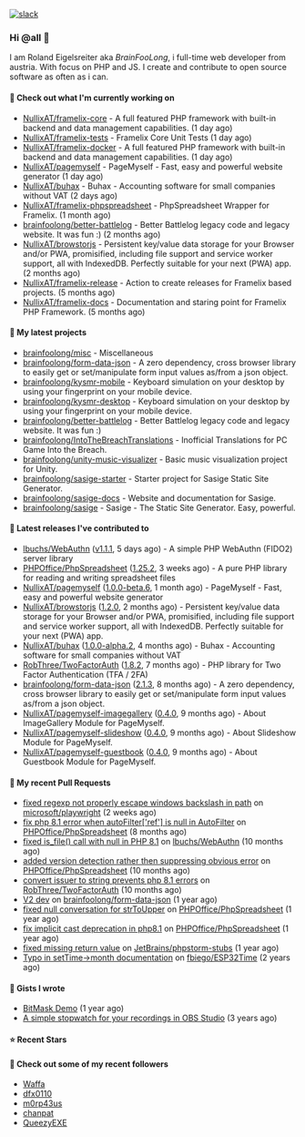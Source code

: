 [![slack](https://img.shields.io/badge/Join%20Slack%20Chat-4A154B?logo=slack&logoColor=white)](https://scripts.0x.at/github-webhooks/slack-join/)

### Hi @all 👋

I am Roland Eigelsreiter aka _BrainFooLong_, i full-time web developer from austria. With focus on PHP and JS. I create and contribute to open source software as often as i can.


#### 👷 Check out what I'm currently working on

- [NullixAT/framelix-core](https://github.com/NullixAT/framelix-core) - A full featured PHP framework with built-in backend and data management capabilities. (1 day ago)
- [NullixAT/framelix-tests](https://github.com/NullixAT/framelix-tests) - Framelix Core Unit Tests (1 day ago)
- [NullixAT/framelix-docker](https://github.com/NullixAT/framelix-docker) - A full featured PHP framework with built-in backend and data management capabilities. (1 day ago)
- [NullixAT/pagemyself](https://github.com/NullixAT/pagemyself) - PageMyself - Fast, easy and powerful website generator (1 day ago)
- [NullixAT/buhax](https://github.com/NullixAT/buhax) - Buhax - Accounting software for small companies without VAT (2 days ago)
- [NullixAT/framelix-phpspreadsheet](https://github.com/NullixAT/framelix-phpspreadsheet) - PhpSpreadsheet Wrapper for Framelix. (1 month ago)
- [brainfoolong/better-battlelog](https://github.com/brainfoolong/better-battlelog) - Better Battlelog legacy code and legacy website. It was fun :) (2 months ago)
- [NullixAT/browstorjs](https://github.com/NullixAT/browstorjs) - Persistent key/value data storage for your Browser and/or PWA, promisified, including file support and service worker support, all with IndexedDB. Perfectly suitable for your next (PWA) app. (2 months ago)
- [NullixAT/framelix-release](https://github.com/NullixAT/framelix-release) - Action to create releases for Framelix based projects. (5 months ago)
- [NullixAT/framelix-docs](https://github.com/NullixAT/framelix-docs) - Documentation and staring point for Framelix PHP Framework. (5 months ago)

#### 🌱 My latest projects

- [brainfoolong/misc](https://github.com/brainfoolong/misc) - Miscellaneous
- [brainfoolong/form-data-json](https://github.com/brainfoolong/form-data-json) - A zero dependency, cross browser library to easily get or set/manipulate form input values as/from a json object.
- [brainfoolong/kysmr-mobile](https://github.com/brainfoolong/kysmr-mobile) - Keyboard simulation on your desktop by using your fingerprint on your mobile device.
- [brainfoolong/kysmr-desktop](https://github.com/brainfoolong/kysmr-desktop) - Keyboard simulation on your desktop by using your fingerprint on your mobile device.
- [brainfoolong/better-battlelog](https://github.com/brainfoolong/better-battlelog) - Better Battlelog legacy code and legacy website. It was fun :)
- [brainfoolong/IntoTheBreachTranslations](https://github.com/brainfoolong/IntoTheBreachTranslations) - Inofficial Translations for PC Game Into the Breach.
- [brainfoolong/unity-music-visualizer](https://github.com/brainfoolong/unity-music-visualizer) - Basic music visualization project for Unity.
- [brainfoolong/sasige-starter](https://github.com/brainfoolong/sasige-starter) - Starter project for Sasige Static Site Generator.
- [brainfoolong/sasige-docs](https://github.com/brainfoolong/sasige-docs) - Website and documentation for Sasige.
- [brainfoolong/sasige](https://github.com/brainfoolong/sasige) - Sasige - The Static Site Generator. Easy, powerful.

#### 🔭 Latest releases I've contributed to

- [lbuchs/WebAuthn](https://github.com/lbuchs/WebAuthn) ([v1.1.1](https://github.com/lbuchs/WebAuthn/releases/tag/v1.1.1), 5 days ago) - A simple PHP WebAuthn (FIDO2) server library
- [PHPOffice/PhpSpreadsheet](https://github.com/PHPOffice/PhpSpreadsheet) ([1.25.2](https://github.com/PHPOffice/PhpSpreadsheet/releases/tag/1.25.2), 3 weeks ago) - A pure PHP library for reading and writing spreadsheet files
- [NullixAT/pagemyself](https://github.com/NullixAT/pagemyself) ([1.0.0-beta.6](https://github.com/NullixAT/pagemyself/releases/tag/1.0.0-beta.6), 1 month ago) - PageMyself - Fast, easy and powerful website generator
- [NullixAT/browstorjs](https://github.com/NullixAT/browstorjs) ([1.2.0](https://github.com/NullixAT/browstorjs/releases/tag/1.2.0), 2 months ago) - Persistent key/value data storage for your Browser and/or PWA, promisified, including file support and service worker support, all with IndexedDB. Perfectly suitable for your next (PWA) app.
- [NullixAT/buhax](https://github.com/NullixAT/buhax) ([1.0.0-alpha.2](https://github.com/NullixAT/buhax/releases/tag/1.0.0-alpha.2), 4 months ago) - Buhax - Accounting software for small companies without VAT
- [RobThree/TwoFactorAuth](https://github.com/RobThree/TwoFactorAuth) ([1.8.2](https://github.com/RobThree/TwoFactorAuth/releases/tag/1.8.2), 7 months ago) - PHP library for Two Factor Authentication (TFA / 2FA)
- [brainfoolong/form-data-json](https://github.com/brainfoolong/form-data-json) ([2.1.3](https://github.com/brainfoolong/form-data-json/releases/tag/2.1.3), 8 months ago) - A zero dependency, cross browser library to easily get or set/manipulate form input values as/from a json object.
- [NullixAT/pagemyself-imagegallery](https://github.com/NullixAT/pagemyself-imagegallery) ([0.4.0](https://github.com/NullixAT/pagemyself-imagegallery/releases/tag/0.4.0), 9 months ago) - About ImageGallery Module for PageMyself.
- [NullixAT/pagemyself-slideshow](https://github.com/NullixAT/pagemyself-slideshow) ([0.4.0](https://github.com/NullixAT/pagemyself-slideshow/releases/tag/0.4.0), 9 months ago) - About Slideshow Module for PageMyself.
- [NullixAT/pagemyself-guestbook](https://github.com/NullixAT/pagemyself-guestbook) ([0.4.0](https://github.com/NullixAT/pagemyself-guestbook/releases/tag/0.4.0), 9 months ago) - About Guestbook Module for PageMyself.

#### 🔨 My recent Pull Requests

- [fixed regexp not properly escape windows backslash in path](https://github.com/microsoft/playwright/pull/17690) on [microsoft/playwright](https://github.com/microsoft/playwright) (2 weeks ago)
- [fix php 8.1 error when autoFilter[&#39;ref&#39;] is null in AutoFilter](https://github.com/PHPOffice/PhpSpreadsheet/pull/2596) on [PHPOffice/PhpSpreadsheet](https://github.com/PHPOffice/PhpSpreadsheet) (8 months ago)
- [fixed is_file() call with null in PHP 8.1](https://github.com/lbuchs/WebAuthn/pull/53) on [lbuchs/WebAuthn](https://github.com/lbuchs/WebAuthn) (10 months ago)
- [added version detection rather then suppressing obvious error](https://github.com/PHPOffice/PhpSpreadsheet/pull/2438) on [PHPOffice/PhpSpreadsheet](https://github.com/PHPOffice/PhpSpreadsheet) (10 months ago)
- [convert issuer to string prevents php 8.1 errors](https://github.com/RobThree/TwoFactorAuth/pull/83) on [RobThree/TwoFactorAuth](https://github.com/RobThree/TwoFactorAuth) (10 months ago)
- [V2 dev](https://github.com/brainfoolong/form-data-json/pull/19) on [brainfoolong/form-data-json](https://github.com/brainfoolong/form-data-json) (1 year ago)
- [fixed null conversation for strToUpper](https://github.com/PHPOffice/PhpSpreadsheet/pull/2292) on [PHPOffice/PhpSpreadsheet](https://github.com/PHPOffice/PhpSpreadsheet) (1 year ago)
- [fix implicit cast deprecation in php8.1](https://github.com/PHPOffice/PhpSpreadsheet/pull/2210) on [PHPOffice/PhpSpreadsheet](https://github.com/PHPOffice/PhpSpreadsheet) (1 year ago)
- [fixed missing return value](https://github.com/JetBrains/phpstorm-stubs/pull/1151) on [JetBrains/phpstorm-stubs](https://github.com/JetBrains/phpstorm-stubs) (1 year ago)
- [Typo in setTime-&gt;month documentation](https://github.com/fbiego/ESP32Time/pull/2) on [fbiego/ESP32Time](https://github.com/fbiego/ESP32Time) (2 years ago)

#### 📓 Gists I wrote

- [BitMask Demo](https://gist.github.com/4c30bdf9d94acfa4d2f61f0ae932ef71) (1 year ago)
- [A simple stopwatch for your recordings in OBS Studio](https://gist.github.com/5750da1529a88c6c4a125b0a157c5d46) (3 years ago)

#### ⭐ Recent Stars


#### 👯 Check out some of my recent followers

- [Waffa](https://github.com/Waffa)
- [dfx0110](https://github.com/dfx0110)
- [m0rp43us](https://github.com/m0rp43us)
- [chanpat](https://github.com/chanpat)
- [QueezyEXE](https://github.com/QueezyEXE)